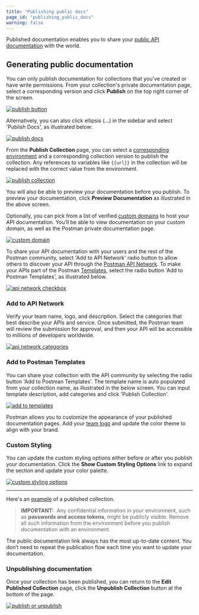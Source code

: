 ```yaml
---
title: "Publishing public docs"
page_id: "publishing_public_docs"
warning: false
---
```


Published documentation enables you to share your [public API documentation](/docs/postman-for-publishers/public-api-docs/) with the world.

## Generating public documentation

You can only publish documentation for collections that you've created or have write permissions. From your collection's private documentation page, select a corresponding version and click **Publish** on the top right corner of the screen.

[![publish button](https://assets.postman.com/postman-docs/API-Publish1.png)](https://assets.postman.com/postman-docs/API-Publish1.png)  

Alternatively, you can also click ellipsis (...) in the sidebar and select 'Publish Docs', as illustrated below:

[![publish docs](https://assets.postman.com/postman-docs/Publish-Docs-Option.png)](https://assets.postman.com/postman-docs/Publish-Docs-Option.png)

From the **Publish Collection** page, you can select a [corresponding environment](/docs/postman/api-documentation/environments-and-environment-templates/) and a corresponding collection version to publish the collection. Any references to variables like `{{url}}` in the collection will be replaced with the correct value from the environment.

[![publish collection](https://assets.postman.com/postman-docs/Publish-Docs-Preview.png)](https://assets.postman.com/postman-docs/Publish-Docs-Preview.png)

You will also be able to preview your documentation before you publish. To preview your documentation, click **Preview Documentation** as illustrated in the above screen.

Optionally, you can pick from a list of verified [custom domains](/docs/postman/api-documentation/adding-and-verifying-custom-domains/) to host your API documentation. You’ll be able to view documentation on your custom domain, as well as the Postman private documentation page.

[![custom domain](https://assets.postman.com/postman-docs/WS-docs-custom-domains.png)](https://assets.postman.com/postman-docs/WS-docs-custom-domains.png)

To share your API documentation with your users and the rest of the Postman community, select 'Add to API Network' radio button to allow others to discover your API through the [Postman API Network](/docs/postman/launching-postman/newbutton/#API-Network). To make your APIs part of the Postman [Templates](/docs/postman/launching-postman/newbutton/#templates), select the radio button 'Add to Postman Templates', as illustrated below.  

[![api network checkbox](https://assets.postman.com/postman-docs/API-Publish3.png)](https://assets.postman.com/postman-docs/API-Publish3.png)

### Add to API Network

Verify your team name, logo, and description. Select the categories that best describe your APIs and service. Once submitted, the Postman team will review the submission for approval, and then your API will be accessible to millions of developers worldwide.

[![api network categories](https://assets.postman.com/postman-docs/api-network-categories.png)](https://assets.postman.com/postman-docs/api-network-categories.png)

### Add to Postman Templates

You can share your collection with the API community by selecting the radio button 'Add to Postman Templates'. The template name is auto populated from your collection name, as illustrated in the below screen. You can input template description, add categories and click 'Publish Collection'.  

[![add to templates](https://assets.postman.com/postman-docs/Add+To+Postman+Templates.png)](https://assets.postman.com/postman-docs/Add+To+Postman+Templates.png)

Postman allows you to customize the appearance of your published documentation pages. Add your [team logo](/docs/postman/api-documentation/adding-team-name-and-logo/) and update the color theme to align with your brand.

### Custom Styling

You can update the custom styling options either before or after you publish your documentation. Click the **Show Custom Styling Options** link to expand the section and update your color palette.

[![custom styling options](https://assets.postman.com/postman-docs/WS-docs-custom-styling.png)](https://assets.postman.com/postman-docs/WS-docs-custom-styling.png)

---

Here's an [example](https://documenter.getpostman.com/view/583/coopers-meal-plan/4u2) of a published collection.

> **IMPORTANT:**  Any confidential information in your environment, such as **passwords and access tokens**, might be publicly visible. Remove all such information from the environment before you publish documentation with an environment.

The public documentation link always has the most up-to-date content. You don’t need to repeat the publication flow each time you want to update your documentation.

### Unpublishing documentation

Once your collection has been published, you can return to the **Edit Published Collection** page, click the **Unpublish Collection** button at the bottom of the page.

[![publish or unpublish](https://assets.postman.com/postman-docs/docs-unpublish2.png)](https://assets.postman.com/postman-docs/docs-unpublish2.png)
